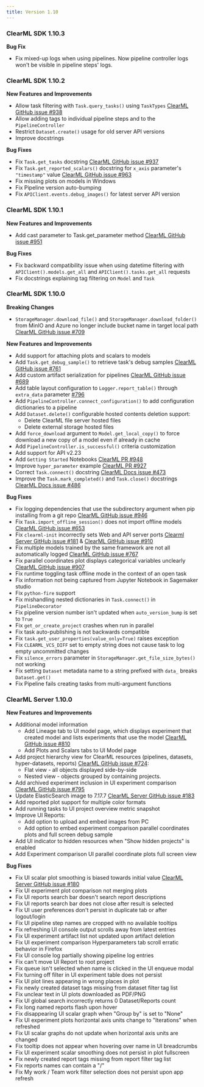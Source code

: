 ```yaml
---
title: Version 1.10
---
```


### ClearML SDK 1.10.3

**Bug Fix**
* Fix mixed-up logs when using pipelines. Now pipeline controller logs won't be visible in pipeline steps' logs.

### ClearML SDK 1.10.2

**New Features and Improvements**
* Allow task filtering with `Task.query_tasks()` using `TaskTypes` [ClearML GitHub issue #938](https://github.com/allegroai/clearml/issues/938)
* Allow adding tags to individual pipeline steps and to the `PipelineController`
* Restrict `Dataset.create()` usage for old server API versions
* Improve docstrings

**Bug Fixes**
* Fix `Task.get_tasks` docstring [ClearML GitHub issue #937](https://github.com/allegroai/clearml/issues/937)
* Fix `Task.get_reported_scalars()` docstring for `x_axis` parameter's `"timestamp"` value [ClearML GitHub issue #963](https://github.com/allegroai/clearml/issues/963)
* Fix missing plots on models in Windows
* Fix Pipeline version auto-bumping
* Fix `APIClient.events.debug_images()` for latest server API version

### ClearML SDK 1.10.1

**New Features and Improvements**
* Add cast parameter to Task.get_parameter method [ClearML GitHub issue #951](https://github.com/allegroai/clearml/issues/951)

**Bug Fixes**
* Fix backward compatibility issue when using datetime filtering with `APIClient().models.get_all` and `APIClient().tasks.get_all` requests
* Fix docstrings explaining tag filtering on `Model` and `Task`

### ClearML SDK 1.10.0

**Breaking Changes**
* `StorageManager.download_file()` and `StorageManager.download_folder()` from MinIO and Azure no longer include bucket name 
in target local path [ClearML GitHub issue #709](https://github.com/allegroai/clearml/issues/709)

**New Features and Improvements**
* Add support for attaching plots and scalars to models
* Add `Task.get_debug_sample()` to retrieve task's debug samples [ClearML GitHub issue #761](https://github.com/allegroai/clearml/issues/761)
* Add custom artifact serialization for pipelines [ClearML GitHub issue #689](https://github.com/allegroai/clearml/issues/689)
* Add table layout configuration to `Logger.report_table()` through `extra_data` parameter [#796](https://github.com/allegroai/clearml/issues/796)
* Add `PipelineController.connect_configuration()` to add configuration dictionaries to a pipeline
* Add `Dataset.delete()` configurable hosted contents deletion support:
  * Delete ClearML file server hosted files
  * Delete external storage hosted files 
* Add `force_download` argument to `Model.get_local_copy()` to force download a new copy of a model even if already in cache
* Add `PipelineController.is_successful()` criteria customization
* Add support for API v2.23
* Add `Getting Started` Notebooks [ClearML PR #948](https://github.com/allegroai/clearml/pull/948)
* Improve `hyper_parameter` example [ClearML PR #927](https://github.com/allegroai/clearml/pull/927)
* Correct `Task.connect()` docstring [ClearML Docs issue #473](https://github.com/allegroai/clearml-DOCS/issues/473)
* Improve the `Task.mark_completed()` and `Task.close()` docstrings [ClearML Docs issue #486](https://github.com/allegroai/clearml-docs/issues/486)


**Bug Fixes**
* Fix logging dependencies that use the subdirectory argument when pip installing from a git repo [ClearML GitHub issue #946](https://github.com/allegroai/clearml/issues/946)
* Fix `Task.import_offline_session()` does not import offline models [ClearML GitHub issue #653](https://github.com/allegroai/clearml/issues/653)
* Fix `clearml-init` incorrectly sets Web and API server ports [Clearml Server GitHub issue #181](https://github.com/allegroai/clearml-server/issues/181) & [ClearML GitHub issue #910](https://github.com/allegroai/clearml/issues/910)
* Fix multiple models trained by the same framework are not all automatically logged [ClearML GitHub issue #767](https://github.com/allegroai/clearml/issues/767)
* Fix parallel coordinates plot displays categorical variables unclearly [ClearML GitHub issue #907](https://github.com/allegroai/clearml/issues/907)
* Fix runtime toggling task offline mode in the context of an open task
* Fix information not being captured from Jupyter Notebook in Sagemaker studio
* Fix `python-fire` support
* Fix mishandling nested dictionaries in `Task.connect()` in `PipelineDecorator`
* Fix pipeline version number isn't updated when `auto_version_bump` is set to `True`
* Fix `get_or_create_project` crashes when run in parallel
* Fix task auto-publishing is not backwards compatible
* Fix `task.get_user_properties(value_only=True)` raises exception 
* Fix `CLEARML_VCS_DIFF` set to empty string does not cause task to log empty uncommitted changes
* Fix `silence_errors` parameter in `StorageManager.get_file_size_bytes()` not working
* Fix setting `Dataset` metadata name to a string prefixed with `data_` breaks `Dataset.get()`
* Fix Pipeline fails creating tasks from multi-argument functions



### ClearML Server 1.10.0

**New Features and Improvements**
* Additional model information
  * Add Lineage tab to UI model page, which displays experiment that created model and lists experiments that use the model [ClearML GitHub issue #810](https://github.com/allegroai/clearml/issues/810)
  * Add Plots and Scalars tabs to UI Model page
* Add project hierarchy view for ClearML resources (pipelines, datasets, hyper-datasets, reports) [ClearML GitHub issue #724](https://github.com/allegroai/clearml/issues/724):
  * Flat view - all objects displayed side-by-side
  * Nested view - objects grouped by containing projects. 
* Add archived experiment inclusion in UI experiment comparison [ClearML GitHub issue #795](https://github.com/allegroai/clearml/issues/795)
* Update ElasticSearch image to 7.17.7 [ClearML Server GitHub issue #183](https://github.com/allegroai/clearml-server/issues/183)
* Add reported plot support for multiple color formats
* Add running tasks to UI project overview metric snapshot
* Improve UI Reports:
  * Add option to upload and embed images from PC
  * Add option to embed experiment comparison parallel coordinates plots and full screen debug sample
* Add UI indicator to hidden resources when "Show hidden projects" is enabled
* Add Experiment comparison UI parallel coordinate plots full screen view

**Bug Fixes**
* Fix UI scalar plot smoothing is biased towards initial value [ClearML Server GitHub issue #180](https://github.com/allegroai/clearml-server/issues/180)
* Fix UI experiment plot comparison not merging plots
* Fix UI reports search bar doesn't search report descriptions
* Fix UI reports search bar does not close after result is selected
* Fix UI user preferences don't persist in duplicate tab or after logout/login 
* Fix UI pipeline step names are cropped with no available tooltips
* Fix refreshing UI console output scrolls away from latest entries
* Fix UI experiment artifact list not updated upon artifact deletion
* Fix UI experiment comparison Hyperparameters tab scroll erratic behavior in Firefox
* Fix UI console log partially showing pipeline log entries
* Fix can't move UI Report to root project
* Fix queue isn't selected when name is clicked in the UI enqueue modal
* Fix turning off filter in UI experiment table does not persist
* Fix UI plot lines appearing in wrong places in plot
* Fix newly created dataset tags missing from dataset filter tag list
* Fix unclear text in UI plots downloaded as PDF/PNG
* Fix UI global search incorrectly returns 0 Dataset/Reports count  
* Fix long named reports flash upon hover
* Fix disappearing UI scalar graph when "Group by" is set to "None"
* Fix UI experiment plots horizontal axis units change to "Iterations" when refreshed
* Fix UI scalar graphs do not update when horizontal axis units are changed
* Fix tooltip does not appear when hovering over name in UI breadcrumbs
* Fix UI experiment scalar smoothing does not persist in plot fullscreen
* Fix newly created report tags missing from report filter tag list
* Fix reports names can contain a "/"
* Fix My work / Team work filter selection does not persist upon app refresh 

